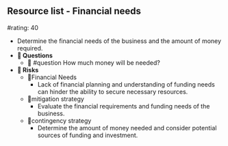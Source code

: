 ## Resource list - Financial needs
#rating: 40
- Determine the financial needs of the business and the amount of money required.
- **💭 Questions**
  - 💭 #question How much money will be needed?
- **🚨 Risks**
  - 🚨Financial Needs
    - Lack of financial planning and understanding of funding needs can hinder the ability to secure necessary resources.
  - 🚨mitigation strategy
    - Evaluate the financial requirements and funding needs of the business.
  - 🚨contingency strategy
    - Determine the amount of money needed and consider potential sources of funding and investment.


